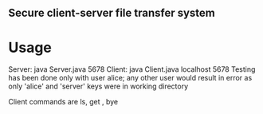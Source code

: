 ## Secure client-server file transfer system

# Usage
Server: java Server.java 5678
Client: java Client.java localhost 5678 <user>
Testing has been done only with user alice; any other user would result in error as only 'alice' and 'server' keys were in working directory

Client commands are ls, get <filename>, bye
